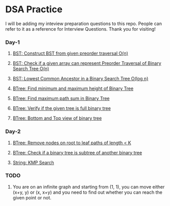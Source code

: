# DSA Practice

I will be adding my inteview preparation questions to this repo.
People can refer to it as a reference for Interview Questions.
Thank you for visiting!


### Day-1

1. [BST: Construct BST from given preorder traversal O(n)](../blob/DS/BST/preorder_to_bst.cpp)

2. [BST: Check if a given array can represent Preorder Traversal of Binary Search Tree O(n)](../blob/DS/BST/verify_preorder_for_bst.cpp)

3. [BST: Lowest Common Ancestor in a Binary Search Tree O(log n)](../blob/DS/BST/Lowest_Common_Ancestor.cpp)

4. [BTree: Find minimum and maximum height of Binary Tree](../blob/DS/Binary%20Tree/min_max_depth.cpp)

5. [BTree: Find maximum path sum in Binary Tree](../blob/DS/Binary%20Tree/max_path_sum.cpp)

6. [BTree: Verify if the given tree is full binary tree](../blob/DS/Binary%20Tree/full_binary_tree.cpp)

7. [BTree: Bottom and Top view of binary tree](../blob/DS/Binary%20Tree/bottom_top_view.cpp)

### Day-2

1. [BTree: Remove nodes on root to leaf paths of length < K](../blob/DS/Binary%20Tree/remove_path_less_than_k.cpp)

2. [BTree: Check if a binary tree is subtree of another binary tree](../blob/DS/Binary%20Tree/subtree_or_not.cpp)

3. [String: KMP Search](../blob/Algorithms/String/KMP_Pattern_Detection.cpp)


### TODO

1. You are on an infinite graph and starting from (1, 1), you can move either (x+y, y) or (x, x+y) and you need to find out whether you can reach the given point or not.
